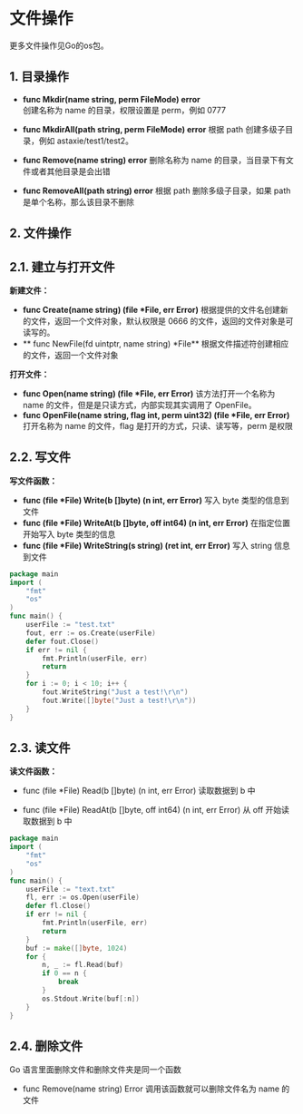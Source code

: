 # 文件操作

更多文件操作见Go的os包。

## 1. 目录操作

- **func Mkdir(name string, perm FileMode) error**  
  创建名称为 name 的目录，权限设置是 perm，例如 0777


- **func MkdirAll(path string, perm FileMode) error**
  根据 path 创建多级子目录，例如 astaxie/test1/test2。
- **func Remove(name string) error** 
  删除名称为 name 的目录，当目录下有文件或者其他目录是会出错
- **func RemoveAll(path string) error** 
  根据 path 删除多级子目录，如果 path 是单个名称，那么该目录不删除

 

## 2. 文件操作

## 2.1. 建立与打开文件

 **新建文件：** 

- **func Create(name string) (file \*File, err Error)**
  根据提供的文件名创建新的文件，返回一个文件对象，默认权限是 0666 的文件，返回的文件对象是可读写的。
- ** func NewFile(fd uintptr, name string) \*File** 
  根据文件描述符创建相应的文件，返回一个文件对象

**打开文件：** 

-  **func Open(name string) (file \*File, err Error)**
  该方法打开一个名称为 name 的文件，但是是只读方式，内部实现其实调用了 OpenFile。
-  **func OpenFile(name string, flag int, perm uint32) (file \*File, err Error)**
  打开名称为 name 的文件，flag 是打开的方式，只读、读写等，perm 是权限

## 2.2. 写文件

**写文件函数：**

- **func (file \*File) Write(b []byte) (n int, err Error)** 
  写入 byte 类型的信息到文件 
- **func (file \*File) WriteAt(b []byte, off int64) (n int, err Error)**
  在指定位置开始写入 byte 类型的信息 
- **func (file \*File) WriteString(s string) (ret int, err Error)**
  写入 string 信息到文件

```go
package main
import (
    "fmt"
    "os"
)
func main() {
    userFile := "test.txt"
    fout, err := os.Create(userFile)
    defer fout.Close()
    if err != nil {
        fmt.Println(userFile, err)
        return
    }
    for i := 0; i < 10; i++ {
        fout.WriteString("Just a test!\r\n")
        fout.Write([]byte("Just a test!\r\n"))
    }
}
```

## 2.3. 读文件  

**读文件函数：**

- func (file *File) Read(b []byte) (n int, err Error) 
  读取数据到 b 中 


- func (file *File) ReadAt(b []byte, off int64) (n int, err Error)
   从 off 开始读取数据到 b 中

```go
package main
import (
    "fmt"
    "os"
)
func main() {
    userFile := "text.txt"
    fl, err := os.Open(userFile)
    defer fl.Close()
    if err != nil {
        fmt.Println(userFile, err)
        return
    }
    buf := make([]byte, 1024)
    for {
        n, _ := fl.Read(buf)
        if 0 == n {
            break
        }
        os.Stdout.Write(buf[:n])
    }
}
```

## 2.4. 删除文件

Go 语言里面删除文件和删除文件夹是同一个函数

- func Remove(name string) Error
  调用该函数就可以删除文件名为 name 的文件
